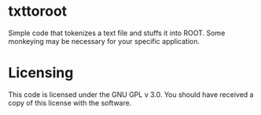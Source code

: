 txttoroot
============
Simple code that tokenizes a text file and stuffs it into ROOT. Some monkeying may be
necessary for your specific application.

Licensing
=========
This code is licensed under the GNU GPL v 3.0. You should have received a copy
of this license with the software. 

